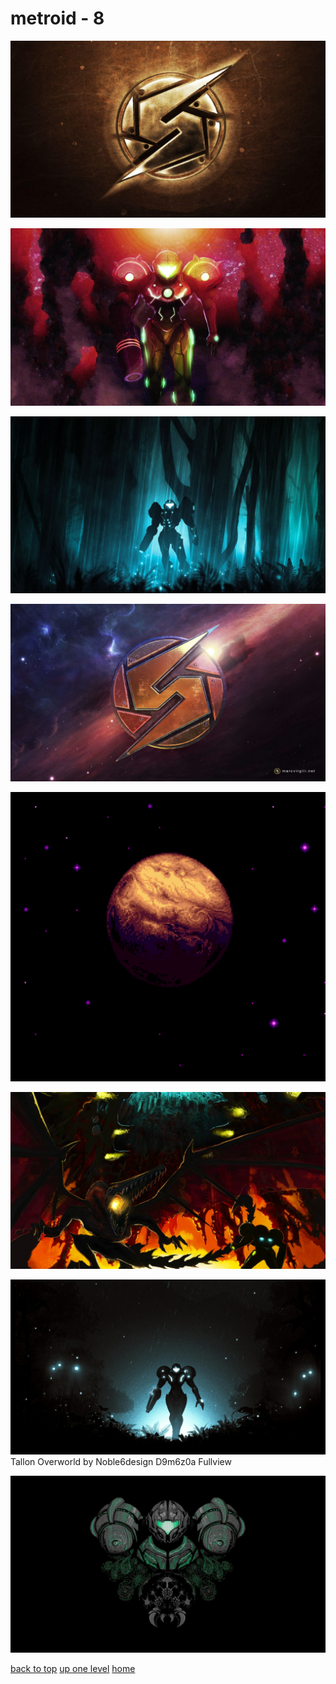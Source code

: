 # metroid - 8
[![Hjmdi1A-metroid-wallpaper.jpg](/desktop/metroid/Hjmdi1A-metroid-wallpaper.jpg "Hjmdi1A-metroid-wallpaper.jpg")](https://raw.githubusercontent.com/buckmanc/wallpapers/main/desktop/metroid/Hjmdi1A-metroid-wallpaper.jpg)

[![metroid-3nc8jol5751aw6co.jpg](/desktop/metroid/metroid-3nc8jol5751aw6co.jpg "metroid-3nc8jol5751aw6co.jpg")](https://raw.githubusercontent.com/buckmanc/wallpapers/main/desktop/metroid/metroid-3nc8jol5751aw6co.jpg)

[![metroid-the-forest-ee3581bggowaeid2.png](/desktop/metroid/metroid-the-forest-ee3581bggowaeid2.png "metroid-the-forest-ee3581bggowaeid2.png")](https://raw.githubusercontent.com/buckmanc/wallpapers/main/desktop/metroid/metroid-the-forest-ee3581bggowaeid2.png)

[![pxfuel.jpg](/desktop/metroid/pxfuel.jpg "pxfuel.jpg")](https://raw.githubusercontent.com/buckmanc/wallpapers/main/desktop/metroid/pxfuel.jpg)

[![sm_zebes_enlarged.png](/desktop/metroid/sm_zebes_enlarged.png "sm_zebes_enlarged.png")](https://raw.githubusercontent.com/buckmanc/wallpapers/main/desktop/metroid/sm_zebes_enlarged.png)

[![sRBr53E.jpeg](/desktop/metroid/sRBr53E.jpeg "sRBr53E.jpeg")](https://raw.githubusercontent.com/buckmanc/wallpapers/main/desktop/metroid/sRBr53E.jpeg)

[![Tallon Overworld by Noble6design D9m6z0a Fullview](/desktop/metroid/tallon_overworld_by_noble6design_d9m6z0a-fullview.jpg "Tallon Overworld by Noble6design D9m6z0a Fullview")](https://raw.githubusercontent.com/buckmanc/wallpapers/main/desktop/metroid/tallon_overworld_by_noble6design_d9m6z0a-fullview.jpg)\
Tallon Overworld by Noble6design D9m6z0a Fullview

[![wp2750407-super-metriod-wallpaper.jpg](/desktop/metroid/wp2750407-super-metriod-wallpaper.jpg "wp2750407-super-metriod-wallpaper.jpg")](https://raw.githubusercontent.com/buckmanc/wallpapers/main/desktop/metroid/wp2750407-super-metriod-wallpaper.jpg)



[back to top](#)
[up one level](/desktop/README.MD)
[home](/)
